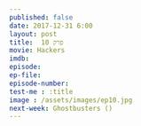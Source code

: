```yaml
---
published: false
date: 2017-12-31 6:00
layout: post
title: 	פרק 10
movie: Hackers
imdb: 
episode: 
ep-file: 
episode-number: 
test-me : :title
image : /assets/images/ep10.jpg
next-week: Ghostbusters ()
---
```

